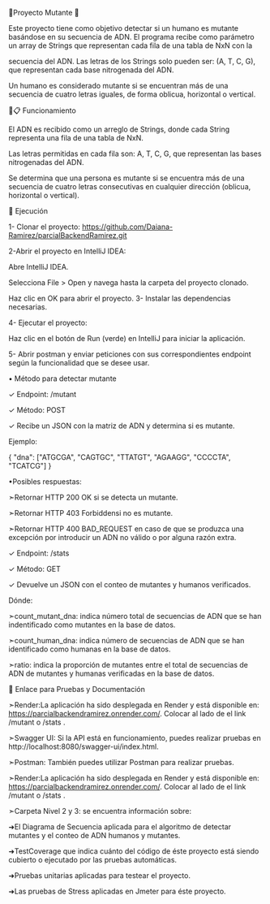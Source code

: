 🔗Proyecto Mutante 🧬

Este proyecto tiene como objetivo detectar si un humano es mutante basándose en su secuencia de ADN. El programa recibe como parámetro un array de Strings que representan cada fila de una tabla de NxN con la 

secuencia del ADN. Las letras de los Strings solo pueden ser: (A, T, C, G), que representan cada base nitrogenada del ADN.

Un humano es considerado mutante si se encuentran más de una secuencia de cuatro letras iguales, de forma oblicua, horizontal o vertical.

🔗📋 Funcionamiento

El ADN es recibido como un arreglo de Strings, donde cada String representa una fila de una tabla de NxN.

Las letras permitidas en cada fila son: A, T, C, G, que representan las bases nitrogenadas del ADN.

Se determina que una persona es mutante si se encuentra más de una secuencia de cuatro letras consecutivas en cualquier dirección (oblicua, horizontal o vertical).



🔗 Ejecución

1- Clonar el proyecto: https://github.com/Daiana-Ramirez/parcialBackendRamirez.git

2-Abrir el proyecto en IntelliJ IDEA:

Abre IntelliJ IDEA.

Selecciona File > Open y navega hasta la carpeta del proyecto clonado.

Haz clic en OK para abrir el proyecto. 3- Instalar las dependencias necesarias.

4- Ejecutar el proyecto:

Haz clic en el botón de Run (verde) en IntelliJ para iniciar la aplicación.

5- Abrir postman y enviar peticiones con sus correspondientes endpoint según la funcionalidad que se desee usar.

• Método para detectar mutante

✓ Endpoint: /mutant

✓ Método: POST

✓ Recibe un JSON con la matriz de ADN y determina si es mutante.

Ejemplo:


{
    "dna": ["ATGCGA", "CAGTGC", "TTATGT", "AGAAGG", "CCCCTA", "TCATCG"]
}

•Posibles respuestas:

➣Retornar HTTP 200 OK si se detecta un mutante.

➣Retornar HTTP 403 Forbiddensi no es mutante.

➣Retornar HTTP 400 BAD_REQUEST en caso de que se produzca una excepción por introducir un ADN no válido o por alguna razón extra.

✓ Endpoint: /stats

✓ Método: GET

✓ Devuelve un JSON con el conteo de mutantes y humanos verificados.

Dónde:

➣count_mutant_dna: indica número total de secuencias de ADN que se han indentificado como mutantes en la base de datos.

➣count_human_dna: indica número de secuencias de ADN que se han identificado como humanas en la base de datos.

➣ratio: indica la proporción de mutantes entre el total de secuencias de ADN de mutantes y humanas verificadas en la base de datos.


🔗 Enlace para Pruebas y Documentación

➣Render:La aplicación ha sido desplegada en Render y está disponible en: https://parcialbackendramirez.onrender.com/. Colocar al lado de el link /mutant o /stats .

➣Swagger UI: Si la API está en funcionamiento, puedes realizar pruebas en http://localhost:8080/swagger-ui/index.html.

➣Postman: También puedes utilizar Postman para realizar pruebas.

➣Render:La aplicación ha sido desplegada en Render y está disponible en: https://parcialbackendramirez.onrender.com/. Colocar al lado de el link /mutant o /stats .

➣Carpeta Nivel 2 y 3: se encuentra información sobre:

➜El Diagrama de Secuencia aplicada para el algoritmo de detectar mutantes y el conteo de ADN humanos y mutantes.

➜TestCoverage  que indica cuánto del código de éste proyecto está siendo cubierto o ejecutado por las pruebas automáticas.

➜Pruebas unitarias aplicadas para testear el proyecto.

➜Las pruebas de Stress aplicadas en Jmeter para éste proyecto.
